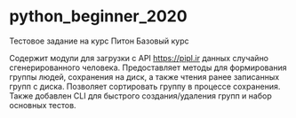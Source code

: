 # python_beginner_2020

Тестовое задание на курс Питон Базовый курс

Содержит модули для загрузки с API https://pipl.ir данных случайно сгенерированного человека. Предоставляет методы для формирования группы людей, сохранения на диск, а также чтения ранее записанных групп с диска. Позволяет сортировать группу в процессе сохранения. Также добавлен CLI для быстрого создания/удаления групп и набор основных тестов.
